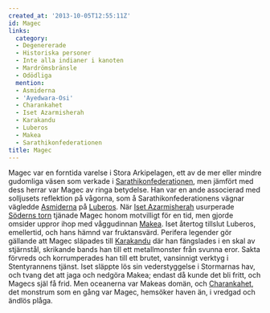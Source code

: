 ```yaml
---
created_at: '2013-10-05T12:55:11Z'
id: Magec
links:
  category:
  - Degenererade
  - Historiska personer
  - Inte alla indianer i kanoten
  - Mardrömsbränsle
  - Odödliga
  mention:
  - Asmiderna
  - 'Ayedwara-Osi'
  - Charankahet
  - Iset Azarmisherah
  - Karakandu
  - Luberos
  - Makea
  - Sarathikonfederationen
title: Magec
---
```


Magec var en forntida varelse i Stora Arkipelagen, ett av de mer eller mindre gudomliga väsen som
verkade i [Sarathikonfederationen], men jämfört med dess herrar var Magec av ringa betydelse. Han
var en ande associerad med solljusets reflektion på vågorna, som å Sarathikonfederationens vägnar
vägledde [Asmiderna] på [Luberos]. När [Iset Azarmisherah] usurperade [Söderns torn] tjänade Magec
honom motvilligt för en tid, men gjorde omsider uppror ihop med våggudinnan [Makea]. Iset återtog
tillslut Luberos, emellertid, och hans hämnd var fruktansvärd. Perifera legender gör gällande att
Magec släpades till [Karakandu] där han fängslades i en skal av stjärnstål, skrikande bands han till
ett metallmonster från svunna eror. Sakta förvreds och korrumperades han till ett brutet, vansinnigt
verktyg i Stentyrannens tjänst. Iset släppte lös sin vederstyggelse i Stormarnas hav, och tvang det
att jaga och nedgöra Makea; endast då kunde det bli fritt, och Magecs själ få frid. Men oceanerna
var Makeas domän, och [Charankahet], det monstrum som en gång var Magec, hemsöker haven än, i
vredgad och ändlös plåga.

  [Sarathikonfederationen]: Sarathikonfederationen
  [Asmiderna]: Asmiderna
  [Luberos]: Luberos
  [Iset Azarmisherah]: Iset_Azarmisherah
  [Söderns torn]: Ayedwara-Osi
  [Makea]: Makea
  [Karakandu]: Karakandu
  [Charankahet]: Charankahet
